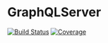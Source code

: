 # GraphQLServer

[![Build Status](https://github.com/jabelic/GraphQLServer.jl/actions/workflows/CI.yml/badge.svg?branch=main)](https://github.com/jabelic/GraphQLServer.jl/actions/workflows/CI.yml?query=branch%3Amain)
[![Coverage](https://codecov.io/gh/jabelic/GraphQLServer.jl/branch/main/graph/badge.svg)](https://codecov.io/gh/jabelic/GraphQLServer.jl)
